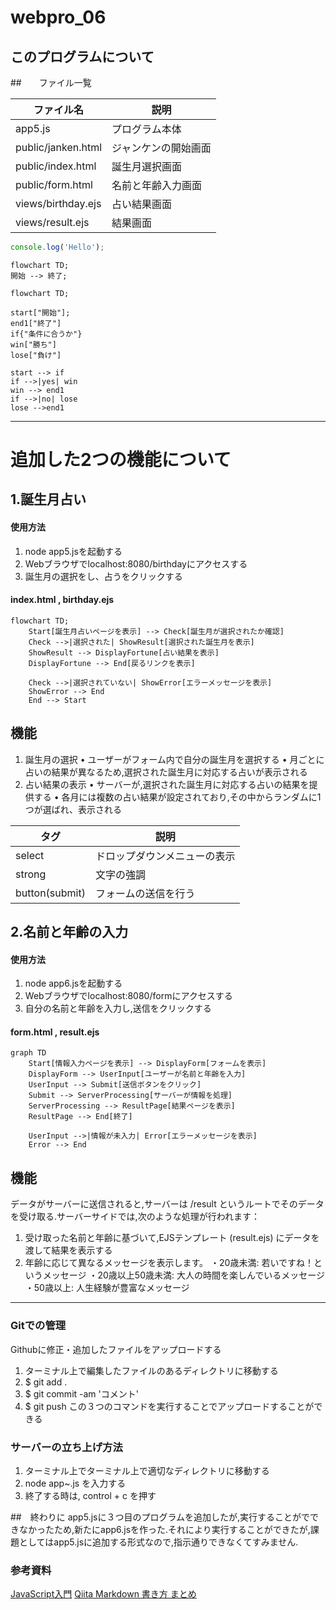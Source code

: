 # webpro_06



## このプログラムについて

##　　ファイル一覧

ファイル名 | 説明
-|-
app5.js | プログラム本体
public/janken.html | ジャンケンの開始画面 
public/index.html | 誕生月選択画面
public/form.html | 名前と年齢入力画面
views/birthday.ejs | 占い結果画面
views/result.ejs | 結果画面




```javascript
console.log('Hello');
```

```mermaid
flowchart TD;
開始 --> 終了;
```

```mermaid
flowchart TD;

start["開始"];
end1["終了"]
if{"条件に合うか"}
win["勝ち"]
lose["負け"]

start --> if
if -->|yes| win
win --> end1
if -->|no| lose
lose -->end1
```

---

# 追加した2つの機能について

## 1.誕生月占い
#### 使用方法 
1. node app5.jsを起動する
1. Webブラウザでlocalhost:8080/birthdayにアクセスする
1. 誕生月の選択をし、占うをクリックする




#### index.html , birthday.ejs
```mermaid
flowchart TD;
    Start[誕生月占いページを表示] --> Check[誕生月が選択されたか確認]
    Check -->|選択された| ShowResult[選択された誕生月を表示]
    ShowResult --> DisplayFortune[占い結果を表示]
    DisplayFortune --> End[戻るリンクを表示]

    Check -->|選択されていない| ShowError[エラーメッセージを表示]
    ShowError --> End
    End --> Start
```

## 機能
1.	誕生月の選択
	•	ユーザーがフォーム内で自分の誕生月を選択する
	•	月ごとに占いの結果が異なるため,選択された誕生月に対応する占いが表示される
2.	占い結果の表示
	•	サーバーが,選択された誕生月に対応する占いの結果を提供する
	•	各月には複数の占い結果が設定されており,その中からランダムに1つが選ばれ、表示される


タグ | 説明
-|-
select | ドロップダウンメニューの表示
strong | 文字の強調
button(submit) | フォームの送信を行う

## 2.名前と年齢の入力
#### 使用方法 
1. node app6.jsを起動する
1. Webブラウザでlocalhost:8080/formにアクセスする
1. 自分の名前と年齢を入力し,送信をクリックする

#### form.html , result.ejs
```mermaid
graph TD
    Start[情報入力ページを表示] --> DisplayForm[フォームを表示]
    DisplayForm --> UserInput[ユーザーが名前と年齢を入力]
    UserInput --> Submit[送信ボタンをクリック]
    Submit --> ServerProcessing[サーバーが情報を処理]
    ServerProcessing --> ResultPage[結果ページを表示]
    ResultPage --> End[終了]

    UserInput -->|情報が未入力| Error[エラーメッセージを表示]
    Error --> End
```

## 機能
データがサーバーに送信されると,サーバーは /result というルートでそのデータを受け取る.サーバーサイドでは,次のような処理が行われます：
1. 受け取った名前と年齢に基づいて,EJSテンプレート (result.ejs) にデータを渡して結果を表示する
1. 年齢に応じて異なるメッセージを表示します。
・20歳未満: 若いですね！というメッセージ
・20歳以上50歳未満: 大人の時間を楽しんでいるメッセージ
・50歳以上: 人生経験が豊富なメッセージ


---


### Gitでの管理
Githubに修正・追加したファイルをアップロードする
1. ターミナル上で編集したファイルのあるディレクトリに移動する
1. $ git add .
1. $ git commit -am 'コメント'
1. $ git push
この３つのコマンドを実行することでアップロードすることができる
### サーバーの立ち上げ方法
1. ターミナル上でターミナル上で適切なディレクトリに移動する
1. node app~.js を入力する
1. 終了する時は, control + c を押す



##　終わりに
app5.jsに３つ目のプログラムを追加したが,実行することがでできなかったため,新たにapp6.jsを作った.それにより実行することができたが,課題としてはapp5.jsに追加する形式なので,指示通りできなくてすみません.




### 参考資料
[JavaScript入門](https://www.javadrive.jp/javascript/#google_vignette)
[Qiita Markdown 書き方 まとめ](https://qiita.com/shizuma/items/8616bbe3ebe8ab0b6ca1)